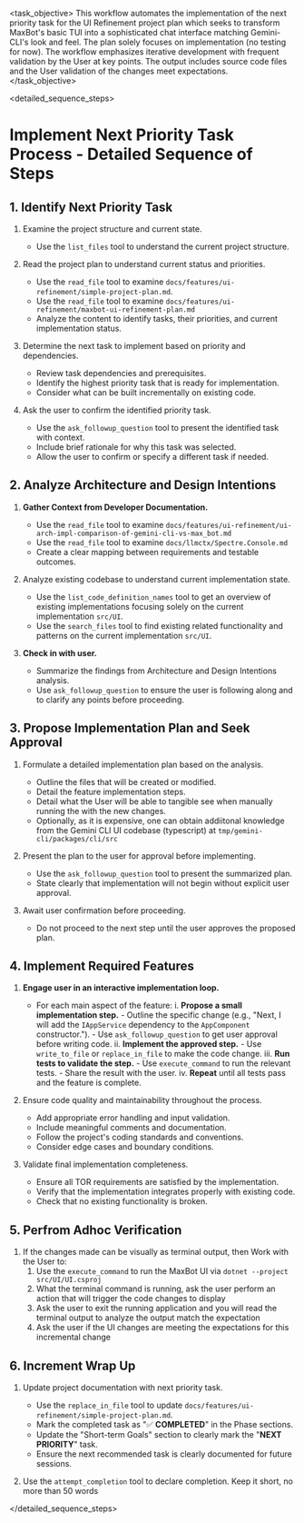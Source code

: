 <task name="Implement Next Priority Task">

<task_objective>
This workflow automates the implementation of the next priority task for the UI Refinement project plan which seeks to transform MaxBot's basic TUI into a sophisticated chat interface matching Gemini-CLI's look and feel. The plan solely focuses on implementation (no testing for now). The workflow emphasizes iterative development with frequent validation by the User at key points. The output includes source code files and the User validation of the changes meet expectations.
</task_objective>

<detailed_sequence_steps>
# Implement Next Priority Task Process - Detailed Sequence of Steps

## 1. Identify Next Priority Task

1. Examine the project structure and current state.
   - Use the `list_files` tool to understand the current project structure.
   

2. Read the project plan to understand current status and priorities.
   - Use the `read_file` tool to examine `docs/features/ui-refinement/simple-project-plan.md`.
   - Use the `read_file` tool to examine `docs/features/ui-refinement/maxbot-ui-refinement-plan.md`
   - Analyze the content to identify tasks, their priorities, and current implementation status.

3. Determine the next task to implement based on priority and dependencies.
   - Review task dependencies and prerequisites.
   - Identify the highest priority task that is ready for implementation.
   - Consider what can be built incrementally on existing code.

4. Ask the user to confirm the identified priority task.
   - Use the `ask_followup_question` tool to present the identified task with context.
   - Include brief rationale for why this task was selected.
   - Allow the user to confirm or specify a different task if needed.

## 2. Analyze Architecture and Design Intentions

1. **Gather Context from Developer Documentation.**
   - Use the `read_file` tool to examine `docs/features/ui-refinement/ui-arch-impl-comparison-of-gemini-cli-vs-max_bot.md`
   - Use the `read_file` tool to examine `docs/llmctx/Spectre.Console.md`
   - Create a clear mapping between requirements and testable outcomes.
  
2. Analyze existing codebase to understand current implementation state.
   - Use the `list_code_definition_names` tool to get an overview of existing implementations focusing solely on the current implementation `src/UI`.
   - Use the `search_files` tool to find existing related functionality and patterns on the current implementation `src/UI`.

3. **Check in with user.**
   - Summarize the findings from Architecture and Design Intentions analysis.
   - Use `ask_followup_question` to ensure the user is following along and to clarify any points before proceeding.

## 3. Propose Implementation Plan and Seek Approval

1. Formulate a detailed implementation plan based on the analysis.
   - Outline the files that will be created or modified.
   - Detail the feature implementation steps.
   - Detail what the User will be able to tangible see when manually running the with the new changes.
   - Optionally, as it is expensive, one can obtain addiitonal knowledge from the Gemini CLI UI codebase (typescript) at `tmp/gemini-cli/packages/cli/src`

2. Present the plan to the user for approval before implementing.
   - Use the `ask_followup_question` tool to present the summarized plan.
   - State clearly that implementation will not begin without explicit user approval.

3. Await user confirmation before proceeding.
   - Do not proceed to the next step until the user approves the proposed plan.

## 4. Implement Required Features

1.  **Engage user in an interactive implementation loop.**
    - For each main aspect of the feature:
        i. **Propose a small implementation step.**
           - Outline the specific change (e.g., "Next, I will add the `IAppService` dependency to the `AppComponent` constructor.").
           - Use `ask_followup_question` to get user approval before writing code.
        ii. **Implement the approved step.**
           - Use `write_to_file` or `replace_in_file` to make the code change.
        iii. **Run tests to validate the step.**
           - Use `execute_command` to run the relevant tests.
           - Share the result with the user.
        iv. **Repeat** until all tests pass and the feature is complete.

2.  Ensure code quality and maintainability throughout the process.
    - Add appropriate error handling and input validation.
    - Include meaningful comments and documentation.
    - Follow the project's coding standards and conventions.
    - Consider edge cases and boundary conditions.

3.  Validate final implementation completeness.
    - Ensure all TOR requirements are satisfied by the implementation.
    - Verify that the implementation integrates properly with existing code.
    - Check that no existing functionality is broken.

## 5. Perfrom Adhoc Verification

1. If the changes made can be visually as terminal output, then Work with the User to:
   1. Use the `execute_command` to run the MaxBot UI via `dotnet --project src/UI/UI.csproj`
   2. What the terminal command is running, ask the user perform an action that will trigger the code changes to display
   3. Ask the user to exit the running application and you will read the terminal output to analyze the output match the expectation
   4. Ask the user if the UI changes are meeting the expectations for this incremental change


## 6. Increment Wrap Up

1. Update project documentation with next priority task.
   - Use the `replace_in_file` tool to update `docs/features/ui-refinement/simple-project-plan.md`.
   - Mark the completed task as "✅ **COMPLETED**" in the Phase sections.
   - Update the "Short-term Goals" section to clearly mark the "**NEXT PRIORITY**" task.
   - Ensure the next recommended task is clearly documented for future sessions.


2. Use the `attempt_completion` tool to declare completion. Keep it short, no more than 50 words

</detailed_sequence_steps>

</task>
